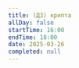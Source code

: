 ```yaml
---
title: (ДЗ) крипта
allDay: false
startTime: 16:00
endTime: 18:00
date: 2025-03-26
completed: null
---
```


